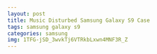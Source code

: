 ```yaml
---
layout: post
title: Music Disturbed Samsung Galaxy S9 Case
tags: samsung galaxy s9
categories: samsung
img: 1TFG-jSD_3wvkTj6VTRkbLxwn4MNF3R_Z
---
```


